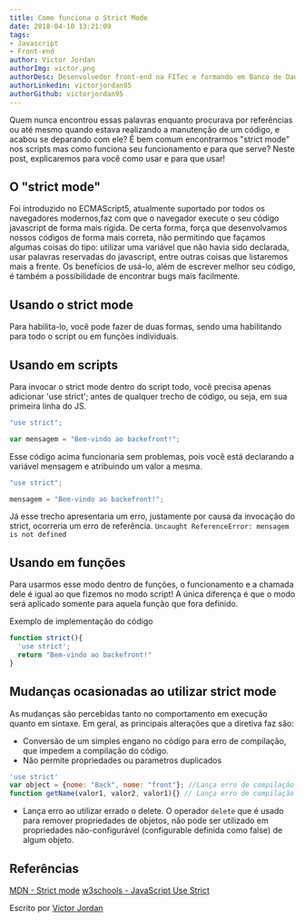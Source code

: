 ```yaml
---
title: Como funciona o Strict Mode
date: 2018-04-10 13:21:09
tags: 
- Javascript
- Front-end
author: Victor Jordan
authorImg: victor.png
authorDesc: Desenvolvedor front-end na FITec e formando em Banco de Dados pela Fatec, apaixonado por usabilidade, performance e UX!
authorLinkedin: victorjordan95
authorGithub: victorjordan95
---
```



Quem nunca encontrou essas palavras enquanto procurava por referências ou até mesmo quando estava realizando a manutenção de um código, e acabou se deparando com ele?
É bem comum encontrarmos "strict mode" nos scripts mas como funciona seu funcionamento e para que serve? Neste post, explicaremos para você como usar e para que usar!

<!-- more -->

## O "strict mode"

Foi introduzido no ECMAScript5, atualmente suportado por todos os navegadores modernos,faz com que o navegador execute o seu código javascript de forma mais rígida. De certa forma, força que desenvolvamos nossos códigos de forma mais correta, não permitindo que façamos algumas coisas do tipo: utilizar uma variável que não havia sido declarada, usar palavras reservadas do javascript, entre outras coisas que listaremos mais a frente. Os benefícios de usá-lo, além de escrever melhor seu código, é também a possibilidade de encontrar bugs mais facilmente.

## Usando o strict mode
Para habilita-lo, você pode fazer de duas formas, sendo uma habilitando para todo o script ou em funções individuais. 

## Usando em scripts
Para invocar o strict mode dentro do script todo, você precisa apenas adicionar 'use strict'; antes de qualquer trecho de código, ou seja, em sua primeira linha do JS.

``` javascript
"use strict";

var mensagem = "Bem-vindo ao backefront!";
```
Esse código acima funcionaria sem problemas, pois você está declarando a variável mensagem e atribuindo um valor a mesma. 

``` javascript
"use strict";

mensagem = "Bem-vindo ao backefront!";
```
Já esse trecho apresentaria um erro, justamente por causa da invocação do strict, ocorreria um erro de referência. 
`Uncaught ReferenceError: mensagem is not defined`

## Usando em funções

Para usarmos esse modo dentro de funções, o funcionamento e a chamada dele é igual ao que fizemos no modo script! A única diferença é que o modo será aplicado somente para aquela função que fora definido. 

Exemplo de implementação do código
``` javascript
function strict(){
  'use strict';
  return "Bem-vindo ao backefront!"
}
```

## Mudanças ocasionadas ao utilizar strict mode

As mudanças são percebidas tanto no comportamento em execução quanto em sintaxe. Em geral, as principais alterações que a diretiva faz são: 

- Conversão de um simples engano no código para erro de compilação, que impedem a compilação do código.
- Não permite propriedades ou parametros duplicados
``` javascript
'use strict'
var object = {nome: "Back", nome: "front"}; //Lança erro de compilação
function getName(valor1, valor2, valor1){} // Lança erro de compilação
```
- Lança erro ao utilizar errado o delete. O operador `delete` que é usado para remover propriedades de objetos, não pode ser utilizado em propriedades não-configurável (configurable definida como false) de algum objeto.

## Referências

[MDN - Strict mode](https://developer.mozilla.org/pt-BR/docs/Web/JavaScript/Reference/Strict_mode)
[w3schools - JavaScript Use Strict](https://www.w3schools.com/js/js_strict.asp)

Escrito por [Victor Jordan](https://www.linkedin.com/in/victorjordan95/)
